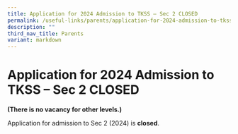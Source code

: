 ```yaml
---
title: Application for 2024 Admission to TKSS – Sec 2 CLOSED
permalink: /useful-links/parents/application-for-2024-admission-to-tkss-sec-2/
description: ""
third_nav_title: Parents
variant: markdown
---
```

# Application for 2024 Admission to TKSS – Sec 2 CLOSED

**(There is no vacancy for other levels.)**

Application for admission to Sec 2 (2024) is **closed**.